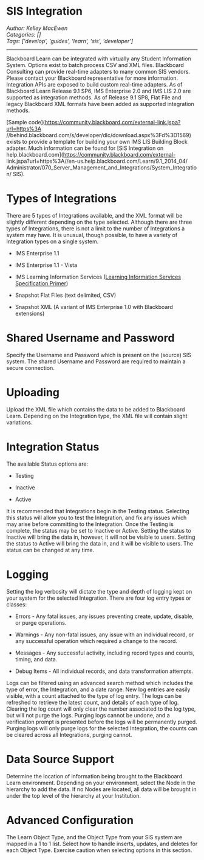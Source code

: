 # SIS Integration
*Author: Kelley MacEwen*  
*Categories: []*  
*Tags: ['develop', 'guides', 'learn', 'sis', 'developer']*  
<hr />
Blackboard Learn can be integrated with virtually any Student Information
System. Options exist to batch process CSV and XML files. Blackboard
Consulting can provide real-time adapters to many common SIS vendors. Please
contact your Blackboard representative for more information. Integration APIs
are exposed to build custom real-time adapters. As of Blackboard Learn Release
9.1 SP6, IMS Enterprise 2.0 and IMS LIS 2.0 are supported as integration
methods. As of Release 9.1 SP8, Flat File and legacy Blackboard XML formats
have been added as supported integration methods.

[Sample code](https://community.blackboard.com/external-link.jspa?url=https%3A
//behind.blackboard.com/s/developer/dlc/download.aspx%3Fd%3D1569)
exists to provide a template for building your own IMS LIS Building Block
adapter. Much information can be found for [SIS Integration on
help.blackboard.com](https://community.blackboard.com/external-
link.jspa?url=https%3A//en-us.help.blackboard.com/Learn/9.1_2014_04/
Administrator/070_Server_Management_and_Integrations/System_Integration/
SIS).

# Types of Integrations

There are 5 types of Integrations available, and the XML format will be
slightly different depending on the type selected. Although there are three
types of Integrations, there is not a limit to the number of Integrations a
system may have. It is unusual, though possible, to have a variety of
Integration types on a single system.

  * IMS Enterprise 1.1

  * IMS Enterprise 1.1 - Vista

  * IMS Learning Information Services ([Learning Information Services Specification Primer](https://www.imsglobal.org/lis/lisv2p0p1/LISSpecPrimerv2p0p1.html))

  * Snapshot Flat Files (text delimited, CSV)

  * Snapshot XML (A variant of IMS Enterprise 1.0 with Blackboard extensions)

# Shared Username and Password

Specify the Username and Password which is present on the (source) SIS system.
The shared Username and Password are required to maintain a secure connection.

# Uploading

Upload the XML file which contains the data to be added to Blackboard Learn.
Depending on the Integration type, the XML file will contain slight
variations.

# Integration Status

The available Status options are:

  * Testing

  * Inactive

  * Active

It is recommended that Integrations begin in the Testing status. Selecting
this status will allow you to test the Integration, and fix any issues which
may arise before committing to the Integration. Once the Testing is complete,
the status may be set to Inactive or Active. Setting the status to Inactive
will bring the data in, however, it will not be visible to users. Setting the
status to Active will bring the data in, and it will be visible to users. The
status can be changed at any time.

# Logging

Setting the log verbosity will dictate the type and depth of logging kept on
your system for the selected Integration. There are four log entry types or
classes:

  * Errors - Any fatal issues, any issues preventing create, update, disable, or purge operations.

  * Warnings - Any non-fatal issues, any issue with an individual record, or any successful operation which required a change to the record.

  * Messages - Any successful activity, including record types and counts, timing, and data.

  * Debug Items - All individual records, and data transformation attempts.

Logs can be filtered using an advanced search method which includes the type
of error, the Integration, and a date range. New log entries are easily
visible, with a count attached to the type of log entry. The logs can be
refreshed to retrieve the latest count, and details of each type of log.
Clearing the log count will only clear the number associated to the log type,
but will not purge the logs. Purging logs cannot be undone, and a verification
prompt is presented before the logs will be permanently purged. Purging logs
will only purge logs for the selected Integration, the counts can be cleared
across all Integrations, purging cannot.

# Data Source Support

Determine the location of information being brought to the Blackboard Learn
environment. Depending on your environment, select the Node in the hierarchy
to add the data. If no Nodes are located, all data will be brought in under
the top level of the hierarchy at your Institution.

# Advanced Configuration

The Learn Object Type, and the Object Type from your SIS system are mapped in
a 1 to 1 list. Select how to handle inserts, updates, and deletes for each
Object Type. Exercise caution when selecting options in this section.


